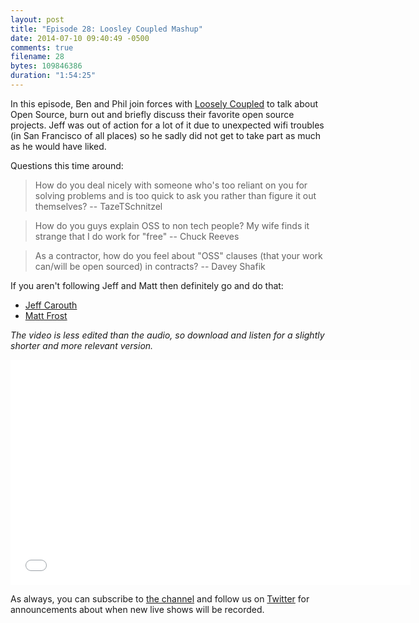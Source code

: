 ```yaml
---
layout: post
title: "Episode 28: Loosley Coupled Mashup"
date: 2014-07-10 09:40:49 -0500
comments: true
filename: 28
bytes: 109846386
duration: "1:54:25"
---
```


In this episode, Ben and Phil join forces with [Loosely Coupled] to talk about Open Source, burn out and briefly discuss their favorite open source projects. Jeff was out of action for a lot of it due to unexpected wifi troubles (in San Francisco of all places) so he sadly did not get to take part as much as he would have liked.

Questions this time around:

> How do you deal nicely with someone who's too reliant on you for solving problems and is too quick to ask you rather than figure it out themselves?
-- TazeTSchnitzel

> How do you guys explain OSS to non tech people? My wife finds it strange that I do work for "free"
-- Chuck Reeves

> As a contractor, how do you feel about "OSS" clauses (that your work can/will be open sourced) in contracts?
-- Davey Shafik

If you aren't following Jeff and Matt then definitely go and do that:

* [Jeff Carouth](https://twitter.com/jcarouth)
* [Matt Frost](https://twitter.com/shrtwhitebldguy)

[Loosely Coupled]: http://looselycoupled.info/

_The video is less edited than the audio, so download and listen for a slightly shorter and more relevant version._

<iframe width="640" height="360" src="//www.youtube.com/embed/HVuWqQdZ4lk" frameborder="0" allowfullscreen></iframe>

As always, you can subscribe to [the channel](https://www.youtube.com/channel/UCepVwe7RrxE7Zv3kytUfcKw) and follow us on [Twitter](https://twitter.com/phptownhall) for announcements about when new live shows will be recorded.
